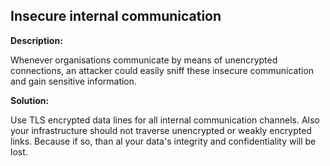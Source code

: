 
Insecure internal communication
-------

**Description:**

Whenever organisations communicate by means of unencrypted connections, an attacker 
could easily sniff these insecure communication and gain sensitive information.


**Solution:**

Use TLS encrypted data lines for all internal communication channels.
Also your infrastructure should not traverse unencrypted or weakly encrypted links. Because
if so, than al your data's integrity and confidentiality will be lost.



	
